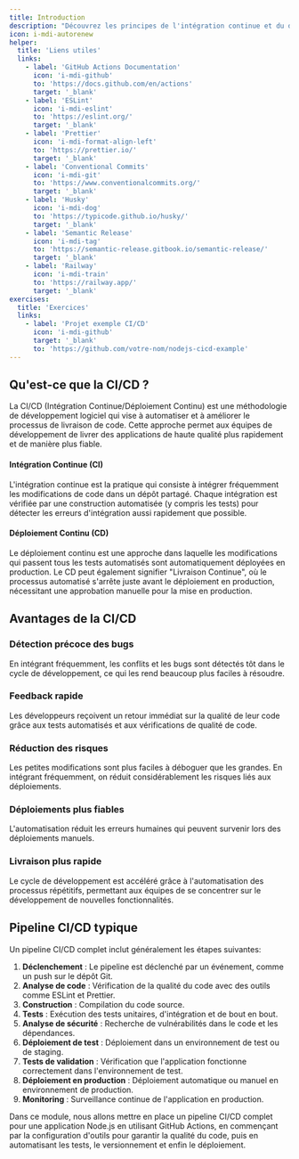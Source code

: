 ```yaml
---
title: Introduction
description: "Découvrez les principes de l'intégration continue et du déploiement continu"
icon: i-mdi-autorenew
helper:
  title: 'Liens utiles'
  links:
    - label: 'GitHub Actions Documentation'
      icon: 'i-mdi-github'
      to: 'https://docs.github.com/en/actions'
      target: '_blank'
    - label: 'ESLint'
      icon: 'i-mdi-eslint'
      to: 'https://eslint.org/'
      target: '_blank'
    - label: 'Prettier'
      icon: 'i-mdi-format-align-left'
      to: 'https://prettier.io/'
      target: '_blank'
    - label: 'Conventional Commits'
      icon: 'i-mdi-git'
      to: 'https://www.conventionalcommits.org/'
      target: '_blank'
    - label: 'Husky'
      icon: 'i-mdi-dog'
      to: 'https://typicode.github.io/husky/'
      target: '_blank'
    - label: 'Semantic Release'
      icon: 'i-mdi-tag'
      to: 'https://semantic-release.gitbook.io/semantic-release/'
      target: '_blank'
    - label: 'Railway'
      icon: 'i-mdi-train'
      to: 'https://railway.app/'
      target: '_blank'
exercises:
  title: 'Exercices'
  links:
    - label: 'Projet exemple CI/CD'
      icon: 'i-mdi-github'
      target: '_blank'
      to: 'https://github.com/votre-nom/nodejs-cicd-example'
---
```


## Qu'est-ce que la CI/CD ?

La CI/CD (Intégration Continue/Déploiement Continu) est une méthodologie de développement logiciel qui vise à automatiser et à améliorer le processus de livraison de code. Cette approche permet aux équipes de développement de livrer des applications de haute qualité plus rapidement et de manière plus fiable.

#### Intégration Continue (CI)

L'intégration continue est la pratique qui consiste à intégrer fréquemment les modifications de code dans un dépôt partagé. Chaque intégration est vérifiée par une construction automatisée (y compris les tests) pour détecter les erreurs d'intégration aussi rapidement que possible.

#### Déploiement Continu (CD)

Le déploiement continu est une approche dans laquelle les modifications qui passent tous les tests automatisés sont automatiquement déployées en production. Le CD peut également signifier "Livraison Continue", où le processus automatisé s'arrête juste avant le déploiement en production, nécessitant une approbation manuelle pour la mise en production.

## Avantages de la CI/CD

### Détection précoce des bugs

En intégrant fréquemment, les conflits et les bugs sont détectés tôt dans le cycle de développement, ce qui les rend beaucoup plus faciles à résoudre.

### Feedback rapide

Les développeurs reçoivent un retour immédiat sur la qualité de leur code grâce aux tests automatisés et aux vérifications de qualité de code.

### Réduction des risques

Les petites modifications sont plus faciles à déboguer que les grandes. En intégrant fréquemment, on réduit considérablement les risques liés aux déploiements.

### Déploiements plus fiables

L'automatisation réduit les erreurs humaines qui peuvent survenir lors des déploiements manuels.

### Livraison plus rapide

Le cycle de développement est accéléré grâce à l'automatisation des processus répétitifs, permettant aux équipes de se concentrer sur le développement de nouvelles fonctionnalités.

## Pipeline CI/CD typique

Un pipeline CI/CD complet inclut généralement les étapes suivantes:

1. **Déclenchement** : Le pipeline est déclenché par un événement, comme un push sur le dépôt Git.
2. **Analyse de code** : Vérification de la qualité du code avec des outils comme ESLint et Prettier.
3. **Construction** : Compilation du code source.
4. **Tests** : Exécution des tests unitaires, d'intégration et de bout en bout.
5. **Analyse de sécurité** : Recherche de vulnérabilités dans le code et les dépendances.
6. **Déploiement de test** : Déploiement dans un environnement de test ou de staging.
7. **Tests de validation** : Vérification que l'application fonctionne correctement dans l'environnement de test.
8. **Déploiement en production** : Déploiement automatique ou manuel en environnement de production.
9. **Monitoring** : Surveillance continue de l'application en production.

Dans ce module, nous allons mettre en place un pipeline CI/CD complet pour une application Node.js en utilisant GitHub Actions, en commençant par la configuration d'outils pour garantir la qualité du code, puis en automatisant les tests, le versionnement et enfin le déploiement.
